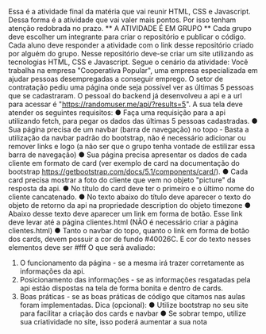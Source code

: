 Essa é a atividade final da matéria que vai reunir HTML, CSS e Javascript. Dessa forma é a atividade que vai valer mais pontos. Por isso tenham atenção redobrada no prazo.
** A ATIVIDADE É EM GRUPO **
Cada grupo deve escolher um integrante para criar o repositório e publicar o código.
Cada aluno deve responder a atividade com o link desse repositório criado por alguém do grupo.
Nesse repositório deve-se criar um site utilizando as tecnologias HTML, CSS e Javascript.
Segue o cenário da atividade:
Você trabalha na empresa "Cooperativa Popular", uma empresa especializada em ajudar pessoas desempregadas a conseguir emprego. O setor de contratação pediu uma página onde seja possível ver as últimas 5 pessoas que se cadastraram. O pessoal do backend já desenvolveu a api e a url para acessar é "https://randomuser.me/api/?results=5". A sua tela deve atender os seguintes requisitos:
● Faça uma requisição para a api utilizando fetch, para pegar os dados das últimas 5 pessoas cadastradas.
● Sua página precisa de um navbar (barra de navegação) no topo - Basta a utilização da navbar padrão do bootstrap, não é necessário adicionar ou remover links e logo (a não ser que o grupo tenha vontade de estilizar essa barra de navegação)
● Sua página precisa apresentar os dados de cada cliente em formato de card (ver exemplo de card na documentação do bootstrap
https://getbootstrap.com/docs/5.1/components/card/).
● Cada card precisa mostrar a foto do cliente que vem no objeto "picture" da resposta da api.
● No título do card deve ter o primeiro e o último nome do cliente cancatenado.
● No texto abaixo do título deve aparecer o texto do objeto de retorno da api na propriedade description do objeto timezone
● Abaixo desse texto deve aparecer um link em forma de botão. Esse link deve levar até a página clientes.html (NÃO é necessário criar a página clientes.html)
● Tanto o navbar do topo, quanto o link em forma de botão dos cards, devem possuir a cor de fundo #40026C. E cor do texto nesses elementos deve ser #fff
O que será avaliado:
1. O funcionamento da página - se a mesma irá trazer corretamente as informações da
api.
2. Posicionamento das informações - se as informações resgatadas pela api estão dispostas na tela de forma bonita e dentro de cards.
3. Boas práticas - se as boas práticas de código que citamos nas aulas foram implementadas.
Dica (opcional):
● Utilize bootstrap no seu site para facilitar a criação dos cards e navbar
● Se sobrar tempo, utilize sua criatividade no site, isso poderá aumentar a sua nota